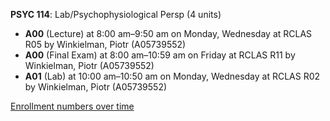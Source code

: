 **PSYC 114**: Lab/Psychophysiological Persp (4 units)

- **A00** (Lecture) at 8:00 am–9:50 am on Monday, Wednesday at RCLAS R05 by Winkielman, Piotr (A05739552)
- **A00** (Final Exam) at 8:00 am–10:59 am on Friday at RCLAS R11 by Winkielman, Piotr (A05739552)
- **A01** (Lab) at 10:00 am–10:50 am on Monday, Wednesday at RCLAS R02 by Winkielman, Piotr (A05739552)

[Enrollment numbers over time](./PSYC114.tsv)
